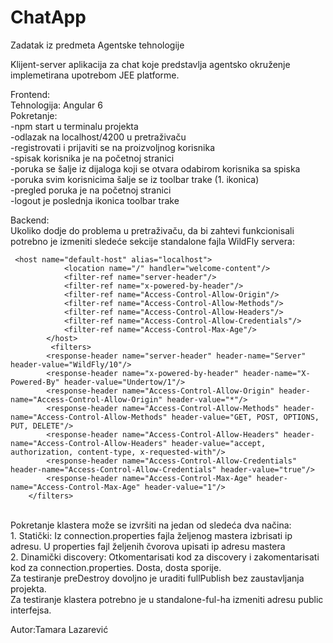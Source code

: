 # ChatApp
Zadatak iz predmeta Agentske tehnologije

Klijent-server aplikacija za chat koje predstavlja agentsko okruženje implemetirana upotrebom JEE platforme.

Frontend:
<br>
Tehnologija: Angular 6
<br>
Pokretanje:
<br>
-npm start u terminalu projekta
<br>
-odlazak na localhost/4200 u pretraživaču
<br>
-registrovati i prijaviti se na proizvoljnog korisnika
<br>
-spisak korisnika je na početnoj stranici
<br>
-poruka se šalje iz dijaloga koji se otvara odabirom korisnika sa spiska
<br>
-poruka svim korisnicima šalje se iz toolbar trake (1. ikonica)
<br>
-pregled poruka je na početnoj stranici
<br>
-logout je poslednja ikonica toolbar trake
<br>

Backend:
<br>
Ukoliko dodje do problema u pretraživaču, da bi zahtevi funkcionisali potrebno je izmeniti sledeće sekcije standalone fajla WildFly servera:
```
 <host name="default-host" alias="localhost">
            <location name="/" handler="welcome-content"/>
            <filter-ref name="server-header"/>
            <filter-ref name="x-powered-by-header"/>
            <filter-ref name="Access-Control-Allow-Origin"/>
            <filter-ref name="Access-Control-Allow-Methods"/>
            <filter-ref name="Access-Control-Allow-Headers"/>
            <filter-ref name="Access-Control-Allow-Credentials"/>
            <filter-ref name="Access-Control-Max-Age"/>
        </host>
         <filters>
        <response-header name="server-header" header-name="Server" header-value="WildFly/10"/>
        <response-header name="x-powered-by-header" header-name="X-Powered-By" header-value="Undertow/1"/>
        <response-header name="Access-Control-Allow-Origin" header-name="Access-Control-Allow-Origin" header-value="*"/>
        <response-header name="Access-Control-Allow-Methods" header-name="Access-Control-Allow-Methods" header-value="GET, POST, OPTIONS, PUT, DELETE"/>
        <response-header name="Access-Control-Allow-Headers" header-name="Access-Control-Allow-Headers" header-value="accept, authorization, content-type, x-requested-with"/>
        <response-header name="Access-Control-Allow-Credentials" header-name="Access-Control-Allow-Credentials" header-value="true"/>
        <response-header name="Access-Control-Max-Age" header-name="Access-Control-Max-Age" header-value="1"/>
    </filters>
```
<br> 
Pokretanje klastera može se izvršiti na jedan od sledeća dva načina:
<br> 
1. Statički: Iz connection.properties fajla željenog mastera izbrisati ip adresu. U properties fajl željenih čvorova upisati ip adresu mastera
<br>
2. Dinamički discovery: Otkomentarisati kod za discovery i zakomentarisati kod za connection.properties. Dosta, dosta sporije.
<br>
Za testiranje preDestroy dovoljno je uraditi fullPublish bez zaustavljanja projekta.
<br>
Za testiranje klastera potrebno je u standalone-ful-ha izmeniti adresu public interfejsa.
<br>

Autor:Tamara Lazarević
